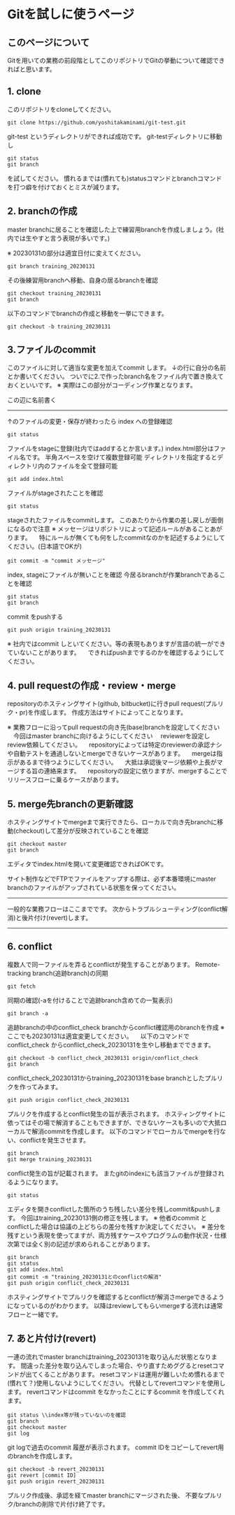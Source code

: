 # Gitを試しに使うページ

## このページについて
Gitを用いての業務の前段階としてこのリポジトリでGitの挙動について確認できればと思います。

## 1. clone
このリポジトリをcloneしてください。
```
git clone https://github.com/yoshitakaminami/git-test.git
```
git-test というディレクトリができれば成功です。
git-testディレクトリに移動し
```
git status
git branch
```
を試してください。
慣れるまでは(慣れても)statusコマンドとbranchコマンドを打つ癖を付けておくとミスが減ります。

## 2. branchの作成
master branchに居ることを確認した上で練習用branchを作成しましょう。(社内では生やすと言う表現が多いです。)

※ 20230131の部分は適宜日付に変えてください。
```
git branch training_20230131
```
その後練習用branchへ移動、自身の居るbranchを確認
```
git checkout training_20230131
git branch
```
以下のコマンドでbranchの作成と移動を一挙にできます。
```
git checkout -b training_20230131
```

## 3.ファイルのcommit
このファイルに対して適当な変更を加えてcommit します。
↓の行に自分の名前とか書いてください。
ついでに2.で作ったbranch名をファイル内で置き換えておくといいです。
※ 実際はこの部分がコーディング作業となります。

この辺に名前書く
____

↑のファイルの変更・保存が終わったら
index への登録確認
```
git status
```
ファイルをstageに登録(社内ではaddするとか言います。)
index.html部分はファイル名です。
半角スペースを空けて複数登録可能
ディレクトリを指定するとディレクトリ内のファイルを全て登録可能
```
git add index.html
```
ファイルがstageされたことを確認
```
git status
```
stageされたファイルをcommitします。
このあたりから作業の差し戻しが面倒になるので注意
※ メッセージはリポジトリによって記述ルールがあることあがります。
　特にルールが無くても何をしたcommitなのかを記述するようにしてください。(日本語でOKが)
```
git commit -m "commit メッセージ"
```
index, stageにファイルが無いことを確認
今居るbranchが作業branchであることを確認
```
git status
git branch
```
commit をpushする
```
git push origin training_20230131
```

※ 社内ではcommit しといてください。等の表現もありますが言語の統一ができていないことがあります。
　できればpushまでするのかを確認するようにしてください。

## 4. pull requestの作成・review・merge
repositoryのホスティングサイト(github, bitbucket)に行きpull request(プルリク・pr)を作成します。
作成方法はサイトによってことなります。

※ 業務フローに沿ってpull requestの向き先(base)branchを設定してください
　今回はmaster branchに向けるようにしてください
　reviewerを設定しreview依頼してください。
　repositoryによっては特定のreviewerの承認ナシや自動テストを通過しないとmergeできないケースがあります。
　mergeは指示があるまで待つようにしてください。
　大抵は承認後マージ依頼や上長がマージする旨の連絡来ます。
　repositoryの設定に依りますが、mergeすることでリリースフローに乗るケースがあります。

## 5. merge先branchの更新確認
ホスティングサイトでmergeまで実行できたら、ローカルで向き先branchに移動(checkout)して差分が反映されていることを確認

```
git checkout master
git branch
```
エディタでindex.htmlを開いて変更確認できればOKです。

サイト制作などでFTPでファイルをアップする際は、必ず本番環境にmaster branchのファイルがアップされている状態を保ってください。

___
一般的な業務フローはここまでです。
次からトラブルシューティング(conflict解消)と後片付け(revert)します。
___

## 6. conflict
複数人で同一ファイルを弄るとconflictが発生することがあります。
Remote-tracking branch(追跡branch)の同期
```
git fetch
```
同期の確認(-aを付けることで追跡branch含めての一覧表示)
```
git branch -a
```
追跡branchの中のconflict_check branchからconflict確認用のbranchを作成
※ ここでも20230131は適宜変更してください。
　以下のコマンドでconflict_check からconflict_check_20230131を生やし移動までできます。
```
git checkout -b conflict_check_20230131 origin/conflict_check
git branch
```
conflict_check_20230131からtraining_20230131をbase branchとしたプルリクを作ってみます。
```
git push origin conflict_check_20230131
```
プルリクを作成するとconflict発生の旨が表示されます。
ホスティングサイトに依ってはその場で解消することもできますが、できないケースも多いので大抵ローカルで解消commitを作成します。
以下のコマンドでローカルでmergeを行ない、conflictを発生させます。
```
git branch
git merge training_20230131
```
conflict発生の旨が記載されます。
またgitのindexにも該当ファイルが登録されるようになります。
```
git status
```
エディタを開きconflictした箇所のうち残したい差分を残しcommit&pushします。
今回はtraining_20230131側の修正を残します。
※ 他者のcommit とconflictした場合は協議の上どちらの差分を残すか決定してください。
※ 差分を残すという表現を使ってますが、両方残すケースやプログラムの動作状況・仕様次第では全く別の記述が求められることがあります。
```
git branch
git status
git add index.html
git commit -m "training_20230131とのconflictの解消"
git push origin conflict_check_20230131
```
ホスティングサイトでプルリクを確認するとconflictが解消さmergeできるようになっているのがわかります。
以降はreviewしてもらいmergeする流れは通常フローと一緒です。

##  7. あと片付け(revert)
一連の流れでmaster branchはtraining_20230131を取り込んだ状態となります。
間違った差分を取り込んでしまった場合、やり直すためググるとresetコマンドが出てくることがあります。
resetコマンドは運用が難しいため慣れるまで(慣れて？)使用しないようにしてください。
代替としてrevertコマンドを使用します。
revertコマンドはcommit をなかったことにするcommit を作成してくれます。
```
git status \\index等が残っていないのを確認
git branch
git checkout master
git log
```
git logで過去のcommit 履歴が表示されます。
commit IDをコピーしてrevert用のbranchを作成します。
```
git checkout -b revert_20230131
git revert [commit ID]
git push origin revert_20230131
```
プルリク作成後、承認を経てmaster branchにマージされた後、
不要なプルリク/branchの削除で片付け終了です。

